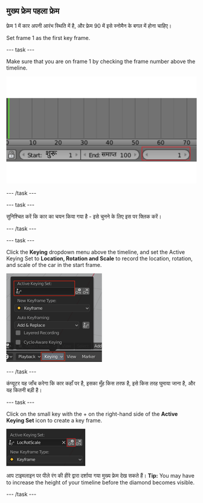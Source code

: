 ## मुख्य फ्रेम पहला फ्रेम

फ्रेम 1 में कार अपनी आरंभ स्थिति में है, और फ्रेम 90 में इसे स्नोमैन के बगल में होना चाहिए।

Set frame 1 as the first key frame.

\--- task \---

Make sure that you are on frame 1 by checking the frame number above the timeline.

![Frame one](images/blender-frame-1.png)

\--- /task \---

\--- task \---

सुनिश्चित करें कि कार का चयन किया गया है - इसे चुनने के लिए इस पर क्लिक करें।

\--- /task \---

\--- task \---

Click the **Keying** dropdown menu above the timeline, and set the Active Keying Set to **Location, Rotation and Scale** to record the location, rotation, and scale of the car in the start frame.

![कुंजियाँ](images/blender-keyring.png)

\--- /task \---

कंप्यूटर यह जाँच करेगा कि कार कहाँ पर है, इसका मुँह किस तरफ है, इसे किस तरह घुमाया जाना है, और यह कितनी बड़ी है।

\--- task \---

Click on the small key with the + on the right-hand side of the **Active Keying Set** icon to create a key frame.

![छोटी कुंजी](images/blender-key-plus.png)

आप टाइमलाइन पर पीले रंग की हीरे द्वारा दर्शाया गया मुख्य फ्रेम देख सकते हैं। **Tip:** You may have to increase the height of your timeline before the diamond becomes visible.

\--- /task \---